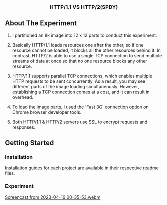 <!-- PROJECT LOGO -->
<br />
<p align="center">
  <h3 align="center">HTTP/1.1 VS HTTP/2(SPDY)</h3>
</p>

<!-- ABOUT THE EXPERIMENT -->
## About The Experiment
1. I partitioned an 8k image into 12 x 12 parts to conduct this experiment.

2. Basically HTTP/1.1 loads resources one after the other, so if one resource cannot be loaded, it blocks all the other resources behind it. In contrast, HTTP/2 is able to use a single TCP connection to send multiple streams of data at once so that no one resource blocks any other resource.

3. HTTP/1.1 supports parallel TCP connections, which enables multiple HTTP requests to be sent concurrently. As a result, you may see different parts of the image loading simultaneously. However, establishing a TCP connection comes at a cost, and it can result in overhead.

4. To load the image parts, I used the 'Fast 3G' connection option on Chrome browser developer tools.

5. Both HTTP/1.1 & HTTP/2 servers use SSL to encrypt requests and responses.


<!-- GETTING STARTED -->
## Getting Started

### Installation

Installation guides for each project are available in their respective readme files.

### Experiment

[Screencast from 2023-04-16 00-35-53.webm](https://user-images.githubusercontent.com/82242700/232254495-2ac939ce-0848-404e-b109-272805563ae9.webm)
